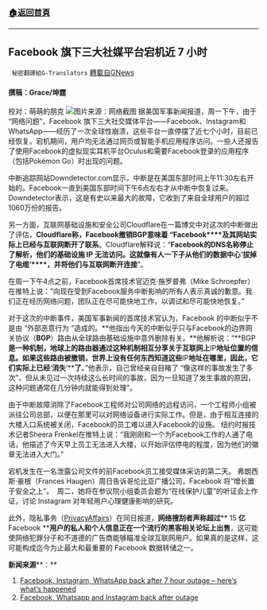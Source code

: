 ###  [:house:返回首頁](https://github.com/ourhimalayas/txt)
---


## Facebook 旗下三大社媒平台宕机近 7 小时
` 秘密翻譯組G-Translators` [轉載自GNews](https://gnews.org/zh-hans/1573936/)

#### 撰稿：Grace/坤霆
校对：萌萌的朋克
![](https://assets.gnews.org/wp-content/uploads/2021/10/5-9.jpg)图片来源：网络截图
据美国军事新闻报道，周一下午，由于 “网络问题”，Facebook 旗下三大社交媒体平台——Facebook、Instagram和WhatsApp——经历了一次全球性崩溃，这些平台一直停摆了近七个小时，目前已经恢复。宕机期间，用户均无法通过网页或智能手机应用程序访问。一些人还报告了使用Facebook的虚拟现实耳机平台Oculus和需要Facebook登录的应用程序（包括Pokémon Go）时出现的问题。

中断追踪网站Downdetector.com显示，中断是在美国东部时间上午11:30左右开始的。Facebook一直到美国东部时间下午6点左右才从中断中恢复过来。Downdetector表示，这是有史以来最大的故障，它收到了来自全球用户的超过1060万份的报告。

另一方面，互联网基础设施和安全公司Cloudflare在一篇博文中对这次的中断做出了评估，**Cloudflare****称，****Facebook****撤销****BGP****意味着**** “Facebook****及其网站实际上已经与互联网断开了联系**。Cloudflare解释说：“**Facebook****的****DNS****名称停止了解析，他们的基础设施 IP 无法访问。这就像有人一下子从他们的数据中心****‘****拔掉了电缆****‘****，并将他们与互联网断开连接**”。

在周一下午4点之前，Facebook首席技术官迈克·施罗普弗（Mike Schroepfer）在推特上说：”向现在受到Facebook服务中断影响的所有人表示真诚的歉意。我们正在经历网络问题，团队正在尽可能快地工作，以调试和尽可能快地恢复。”

对于这次的中断事件，美国军事新闻的首席技术官认为，Facebook 的中断似乎不是由 “外部恶意行为 “造成的。**他指出今天的中断似乎只与Facebook的边界网关协议（****BGP****）路由从全球路由基础设施中意外删除有关。**他解析说：“**BGP****是一种机制，地球上的路由器通过这种机制相互分享关于互联网上****IP****地址位置的信息。如果这些路由被撤销，世界上没有任何东西知道这些****IP****地址在哪里，因此，它们实际上已经****‘****消失****‘****了**。”他表示，自己曾经亲自目睹了 “像这样的事故发生了多次”，但从未见过一次持续这么长时间的事故，因为一旦知道了发生事故的原因，这种问题通常在几分钟内就能得到处理”。

由于中断故障消除了Facebook工程师对公司网络的远程访问，一个工程师小组被派往公司总部，以便在那里可以对网络设备进行实际工作。但是，由于相互连接的大楼入口系统被关闭，Facebook的员工难以进入Facebook的设施。 纽约时报技术记者Sheera Frenkel在推特上说：”我刚刚和一个为Facebook工作的人通了电话，他描述了今天早上员工无法进入大楼，以开始评估停电的程度，因为他们的徽章无法进入大门。”

宕机发生在一名泄露公司文件的前Facebook员工接受媒体采访的第二天。 弗朗西斯·豪根（Frances Haugen）周日告诉哥伦比亚广播公司，Facebook 将“增长置于安全之上”。  周二，她将在参议院小组委员会题为“在线保护儿童”的听证会上作证，讨论 Instagram 对年轻用户心理健康影响的研究。

此外，隐私事务（[PrivacyAffairs](https://www.privacyaffairs.com/facebook-data-sold-on-hacker-forum/)）在同日报道，**网络搜刮者声称超过**** 15 ****亿**** Facebook ****用户的私人和个人信息正在一个流行的黑客相关论坛上出售**，这可能使网络犯罪分子和不道德的广告商能够瞄准全球互联网用户。如果真的是这样，这可能构成迄今为止最大和最重要的 Facebook 数据转储之一。

**新闻来源****：**

1. [Facebook, Instagram, WhatsApp back after 7 hour outage – here’s what’s happened](https://americanmilitarynews.com/2021/10/facebook-instagram-whatsapp-back-after-7-hour-outage-heres-whats-happened/)
2. [Facebook, Whatsapp and Instagram back after outage](https://www.bbc.com/news/technology-58793174)
